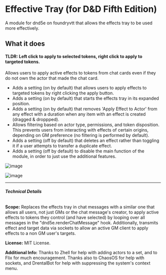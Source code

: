 # Effective Tray (for D&D Fifth Edition)
A module for dnd5e on foundryvtt that allows the effects tray to be used more effectively.

## What it does 
#### TLDR: Left click to apply to selected tokens, right click to apply to targeted tokens.
Allows users to apply active effects to tokens from chat cards even if they do not own the actor that made the chat card.
- Adds a setting (on by default) that allows users to apply effects to targeted tokens by right clicking the apply button.
- Adds a setting (on by default) that starts the effects tray in its expanded position.
- Adds a setting (on by default) that removes 'Apply Effect to Actor' from any effect with a duration when any item with an effect is created (dragged & droppped).
- Allows filtering based on actor type, permissions, and token disposition. This prevents users from interacting with effects of certain origins, depending on GM preference (no filtering is performed by default).
- Adds a setting (off by default) that deletes an effect rather than toggling it if a user attempts to transfer a duplicate effect.
- Adds a setting (off by default) to disable the main function of the module, in order to just use the additional features.

![image](https://github.com/etiquettestartshere/effectivetray/assets/148253744/6680fe92-f0ec-4918-8a80-00b5e1cd3764) 

![image](https://github.com/etiquettestartshere/effectivetray/assets/148253744/86d58d55-52e4-4941-a845-f3f722919d0b)

___
###### **Technical Details**

**Scope:** Replaces the effects tray in chat messages with a similar one that allows all users, not just GMs or the chat message's creator, to apply active effects to tokens they control (and have selected) by looping over all messages in the "dnd5e.renderChatMessage" hook. Additionally, transmits effect and target data via sockets to allow an active GM client to apply effects to a non GM user's targets.

**License:** MIT License.

**Additional Info:** Thanks to Zhell for help with adding actors to a set, and to Flix for much encouragement. Thanks also to ChaosOS for help with sockets, and DrentalBot for help with suppressing the system's context menu.
